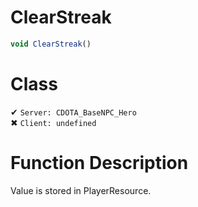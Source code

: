 # ClearStreak
```js	
void ClearStreak()
```
# Class
✔ `Server: CDOTA_BaseNPC_Hero`  
✖ `Client: undefined`  

# Function Description
Value is stored in PlayerResource.
